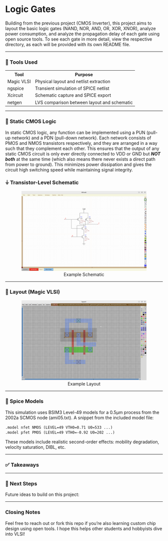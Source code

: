 # Logic Gates


Building from the previous project (CMOS Inverter), this project aims to layout the basic logic gates (NAND, NOR, AND, OR, XOR, XNOR), analyze power consumption, and analyze the propagation delay of each gate using open source tools. To see each gate in more detail, view the respective directory, as each will be provided with its own README file.

---
### 🔧 Tools Used
<div align="center">
  <table>
    <tr>
      <th>Tool</th>
      <th>Purpose</th>
    </tr>
    <tr>
      <td>Magic VLSI</td>
      <td>Physical layout and netlist extraction</td>
    </tr>
    <tr>
      <td>ngspice</td>
      <td>Transient simulation of SPICE netlist</td>
    </tr>
    <tr>
      <td>Xcircuit</td>
      <td>Schematic capture and SPICE export</td>
    </tr>
    <tr>
      <td>netgen</td>
      <td>LVS comparison between layout and schematic</td>
    </tr>
  </table>
</div>

---

### 🧠 Static CMOS Logic 

In static CMOS logic, any function can be implemented using a PUN (pull-up network) and a PDN (pull-down network). Each network consists of PMOS and NMOS transistors respectively, and they are arranged in a way such that they complement each other. This ensures that the output of any static CMOS circuit is only ever directly connected to VDD or GND but ***NOT both*** at the same time (which also means there never exists a direct path from power to ground). This minimizes power dissipation and gives the circuit high switching speed while maintaining signal integrity.

### ⏚ Transistor-Level Schematic
<div align="center">
  <img src="./NAND/NAND_Schematic.png" alt="NAND Gate Schematic" width="400" />
</div>
<div align="center">
  Example Schematic
  </div>
  
---

### 🧱 Layout (Magic VLSI)

<div align="center">
  <img src="./NAND/NAND_Layout.png" alt="NAND Gate Layout" width="400"/>
</div>
<div align="center">
  Example Layout
  </div>
  
---

### 🧪 Spice Models
This simulation uses BSIM3 Level-49 models for a 0.5µm process from the 2002a SCMOS node (ami05.txt). A snippet from the included model file:

```spice
.model nfet NMOS (LEVEL=49 VTH0=0.71 U0=533 ...)
.model pfet PMOS (LEVEL=49 VTH0=-0.92 U0=202 ...)
```
These models include realistic second-order effects: mobility degradation, velocity saturation, DIBL, etc.

---

### ✅ Takeaways

--- 

### 🚀 Next Steps
Future ideas to build on this project:

---

### Closing Notes

Feel free to reach out or fork this repo if you’re also learning custom chip design using open tools. I hope this helps other students and hobbyists dive into VLSI!



